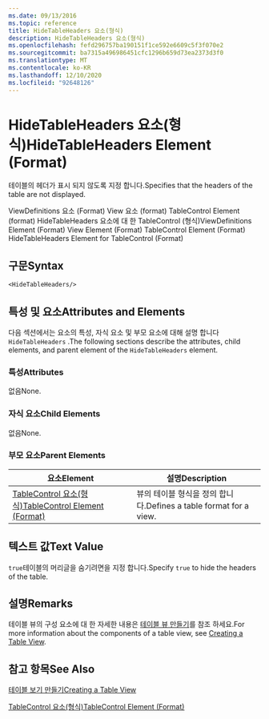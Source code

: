 ```yaml
---
ms.date: 09/13/2016
ms.topic: reference
title: HideTableHeaders 요소(형식)
description: HideTableHeaders 요소(형식)
ms.openlocfilehash: fefd296757ba190151f1ce592e6609c5f3f070e2
ms.sourcegitcommit: ba7315a496986451cfc1296b659d73ea2373d3f0
ms.translationtype: MT
ms.contentlocale: ko-KR
ms.lasthandoff: 12/10/2020
ms.locfileid: "92648126"
---
```

# <a name="hidetableheaders-element-format"></a><span data-ttu-id="5cab4-103">HideTableHeaders 요소(형식)</span><span class="sxs-lookup"><span data-stu-id="5cab4-103">HideTableHeaders Element (Format)</span></span>

<span data-ttu-id="5cab4-104">테이블의 헤더가 표시 되지 않도록 지정 합니다.</span><span class="sxs-lookup"><span data-stu-id="5cab4-104">Specifies that the headers of the table are not displayed.</span></span>

<span data-ttu-id="5cab4-105">ViewDefinitions 요소 (Format) View 요소 (format) TableControl Element (format) HideTableHeaders 요소에 대 한 TableControl (형식)</span><span class="sxs-lookup"><span data-stu-id="5cab4-105">ViewDefinitions Element (Format) View Element (Format) TableControl Element (Format) HideTableHeaders Element for TableControl (Format)</span></span>

## <a name="syntax"></a><span data-ttu-id="5cab4-106">구문</span><span class="sxs-lookup"><span data-stu-id="5cab4-106">Syntax</span></span>

```vb
<HideTableHeaders/>
```

## <a name="attributes-and-elements"></a><span data-ttu-id="5cab4-107">특성 및 요소</span><span class="sxs-lookup"><span data-stu-id="5cab4-107">Attributes and Elements</span></span>

<span data-ttu-id="5cab4-108">다음 섹션에서는 요소의 특성, 자식 요소 및 부모 요소에 대해 설명 합니다 `HideTableHeaders` .</span><span class="sxs-lookup"><span data-stu-id="5cab4-108">The following sections describe the attributes, child elements, and parent element of the `HideTableHeaders` element.</span></span>

### <a name="attributes"></a><span data-ttu-id="5cab4-109">특성</span><span class="sxs-lookup"><span data-stu-id="5cab4-109">Attributes</span></span>

<span data-ttu-id="5cab4-110">없음</span><span class="sxs-lookup"><span data-stu-id="5cab4-110">None.</span></span>

### <a name="child-elements"></a><span data-ttu-id="5cab4-111">자식 요소</span><span class="sxs-lookup"><span data-stu-id="5cab4-111">Child Elements</span></span>

<span data-ttu-id="5cab4-112">없음</span><span class="sxs-lookup"><span data-stu-id="5cab4-112">None.</span></span>

### <a name="parent-elements"></a><span data-ttu-id="5cab4-113">부모 요소</span><span class="sxs-lookup"><span data-stu-id="5cab4-113">Parent Elements</span></span>

|<span data-ttu-id="5cab4-114">요소</span><span class="sxs-lookup"><span data-stu-id="5cab4-114">Element</span></span>|<span data-ttu-id="5cab4-115">설명</span><span class="sxs-lookup"><span data-stu-id="5cab4-115">Description</span></span>|
|-------------|-----------------|
|[<span data-ttu-id="5cab4-116">TableControl 요소(형식)</span><span class="sxs-lookup"><span data-stu-id="5cab4-116">TableControl Element (Format)</span></span>](./tablecontrol-element-format.md)|<span data-ttu-id="5cab4-117">뷰의 테이블 형식을 정의 합니다.</span><span class="sxs-lookup"><span data-stu-id="5cab4-117">Defines a table format for a view.</span></span>|

## <a name="text-value"></a><span data-ttu-id="5cab4-118">텍스트 값</span><span class="sxs-lookup"><span data-stu-id="5cab4-118">Text Value</span></span>

<span data-ttu-id="5cab4-119">`true`테이블의 머리글을 숨기려면을 지정 합니다.</span><span class="sxs-lookup"><span data-stu-id="5cab4-119">Specify `true` to hide the headers of the table.</span></span>

## <a name="remarks"></a><span data-ttu-id="5cab4-120">설명</span><span class="sxs-lookup"><span data-stu-id="5cab4-120">Remarks</span></span>

<span data-ttu-id="5cab4-121">테이블 뷰의 구성 요소에 대 한 자세한 내용은 [테이블 뷰 만들기](./creating-a-table-view.md)를 참조 하세요.</span><span class="sxs-lookup"><span data-stu-id="5cab4-121">For more information about the components of a table view, see [Creating a Table View](./creating-a-table-view.md).</span></span>

## <a name="see-also"></a><span data-ttu-id="5cab4-122">참고 항목</span><span class="sxs-lookup"><span data-stu-id="5cab4-122">See Also</span></span>

[<span data-ttu-id="5cab4-123">테이블 보기 만들기</span><span class="sxs-lookup"><span data-stu-id="5cab4-123">Creating a Table View</span></span>](./creating-a-table-view.md)

[<span data-ttu-id="5cab4-124">TableControl 요소(형식)</span><span class="sxs-lookup"><span data-stu-id="5cab4-124">TableControl Element (Format)</span></span>](./tablecontrol-element-format.md)
